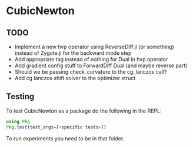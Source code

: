# CubicNewton

## TODO
- Implement a new hvp operator using ReverseDiff.jl (or something) instead of Zygote.jl for the backward mode step
- Add appropriate tag instead of nothing for Dual in hvp operator
- Add gradient config stuff to ForwardDiff Dual (and maybe reverse part)
- Should we be passing check_curvature to the cg_lanczos call?
- Add cg lanczos shift solver to the optimizer struct

## Testing
To test CubicNewton as a package do the following in the REPL:
```julia
using Pkg
Pkg.test(test_args=[<specific tests>])
```

To run experiments you need to be in that folder.
